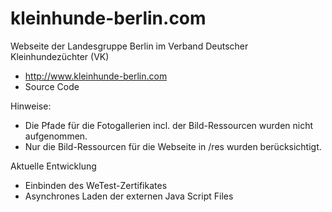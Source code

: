 # kleinhunde-berlin.com 
Webseite der Landesgruppe Berlin im Verband Deutscher Kleinhundezüchter (VK)
- http://www.kleinhunde-berlin.com
- Source Code

Hinweise:
- Die Pfade für die Fotogallerien incl. der Bild-Ressourcen wurden nicht aufgenommen.
- Nur die Bild-Ressourcen für die Webseite in /res wurden berücksichtigt.

Aktuelle Entwicklung
- Einbinden des WeTest-Zertifikates
- Asynchrones Laden der externen Java Script Files
